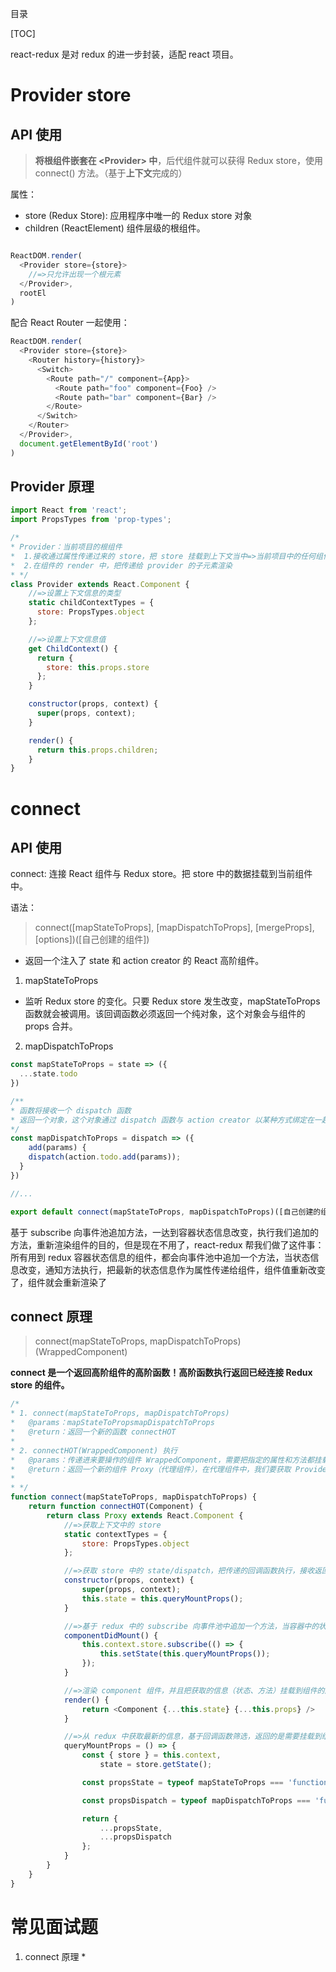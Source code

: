 目录

[TOC]



react-redux 是对 redux 的进一步封装，适配 react 项目。


# Provider store
## API 使用
> **将根组件嵌套在 \<Provider> 中**，后代组件就可以获得 Redux store，使用 connect() 方法。（基于**上下文**完成的）

属性：
- store (Redux Store): 应用程序中唯一的 Redux store 对象
- children (ReactElement) 组件层级的根组件。
```js

ReactDOM.render(
  <Provider store={store}>
    //=>只允许出现一个根元素
  </Provider>,
  rootEl
)
```
配合 React Router 一起使用：
```js
ReactDOM.render(
  <Provider store={store}>
    <Router history={history}>
      <Switch>
        <Route path="/" component={App}>
          <Route path="foo" component={Foo} />
          <Route path="bar" component={Bar} />
        </Route>
      </Switch>
    </Router>
  </Provider>,
  document.getElementById('root')
)
```

## Provider 原理
```js
import React from 'react';
import PropsTypes from 'prop-types';

/*
* Provider：当前项目的根组件
*  1.接收通过属性传递过来的 store，把 store 挂载到上下文当中=>当前项目中的任何组件，都可以通过上下文获取 redux 中的 store
*  2.在组件的 render 中，把传递给 provider 的子元素渲染
* */
class Provider extends React.Component {
    //=>设置上下文信息的类型
    static childContextTypes = {
      store: PropsTypes.object
    };

    //=>设置上下文信息值
    get ChildContext() {
      return {
        store: this.props.store
      };
    }

    constructor(props, context) {
      super(props, context);
    }

    render() {
      return this.props.children;
    }
}
```

# connect
## API 使用
connect: 连接 React 组件与 Redux store。把 store 中的数据挂载到当前组件中。


语法：
> connect([mapStateToProps], [mapDispatchToProps], [mergeProps], [options])([自己创建的组件])

- 返回一个注入了 state 和 action creator 的 React 高阶组件。

1. mapStateToProps
- 监听 Redux store 的变化。只要 Redux store 发生改变，mapStateToProps 函数就会被调用。该回调函数必须返回一个纯对象，这个对象会与组件的 props 合并。

2. mapDispatchToProps
```js
const mapStateToProps = state => ({
  ...state.todo
})

/**
* 函数将接收一个 dispatch 函数
* 返回一个对象，这个对象通过 dispatch 函数与 action creator 以某种方式绑定在一起
*/
const mapDispatchToProps = dispatch => ({
	add(params) {
    dispatch(action.todo.add(params));
  }
})

//...

export default connect(mapStateToProps, mapDispatchToProps)([自己创建的组件])
```

基于 subscribe 向事件池追加方法，一达到容器状态信息改变，执行我们追加的方法，重新渲染组件的目的，但是现在不用了，react-redux 帮我们做了这件事：所有用到 redux 容器状态信息的组件，都会向事件池中追加一个方法，当状态信息改变，通知方法执行，把最新的状态信息作为属性传递给组件，组件值重新改变了，组件就会重新渲染了



## connect 原理
> connect(mapStateToProps, mapDispatchToProps)(WrappedComponent)

**connect 是一个返回高阶组件的高阶函数！高阶函数执行返回已经连接 Redux store 的组件。**

```js
/*
* 1. connect(mapStateToProps, mapDispatchToProps)
*   @params：mapStateToPropsmapDispatchToProps
*   @return：返回一个新的函数 connectHOT
*
* 2. connectHOT(WrappedComponent) 执行
*   @params：传递进来要操作的组件 WrappedComponent，需要把指定的属性和方法都挂载到当前组件的属性上
*   @return：返回一个新的组件 Proxy（代理组件），在代理组件中，我们要获取 Provider 在上下文中存储的 store，紧接着获取 store 中的 state 和dispatch，把 mapStateToProps 和 mapDispatchToProps 回调函数执行，接收返回的结果，再把这些结果挂载到 Component 这个要操作组件的属性上
*
* */
function connect(mapStateToProps, mapDispatchToProps) {
    return function connectHOT(Component) {
        return class Proxy extends React.Component {
            //=>获取上下文中的 store
            static contextTypes = {
                store: PropsTypes.object
            };

            //=>获取 store 中的 state/dispatch，把传递的回调函数执行，接收返回的结果
            constructor(props, context) {
                super(props, context);
                this.state = this.queryMountProps();
            }

            //=>基于 redux 中的 subscribe 向事件池中追加一个方法，当容器中的状态改变，我们需要重新获取最新的状态信息，并且重新把 Component 渲染，把最新的状态信息通过属性传递给 Component
            componentDidMount() {
                this.context.store.subscribe(() => {
                    this.setState(this.queryMountProps());
                });
            }

            //=>渲染 component 组件，并且把获取的信息（状态、方法）挂载到组件的属性上
            render() {
                return <Component {...this.state} {...this.props} />
            }

            //=>从 redux 中获取最新的信息，基于回调函数筛选，返回的是需要挂载到组件属性上的信息
            queryMountProps = () => {
                const { store } = this.context,
                    state = store.getState();

                const propsState = typeof mapStateToProps === 'function' ? mapStateToProps(state) : {};

                const propsDispatch = typeof mapDispatchToProps === 'function' ? mapDispatchToProps(store.dispatch) : {};

                return {
                    ...propsState,
                    ...propsDispatch
                };
            }
        }
    }
}

```

# 常见面试题
1. connect 原理 *



